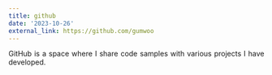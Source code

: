 ```yaml
---
title: github
date: '2023-10-26'
external_link: https://github.com/gumwoo
---
```


<div style="text-align: justify;">GitHub is a space where I share code samples with various projects I have developed.</div>
